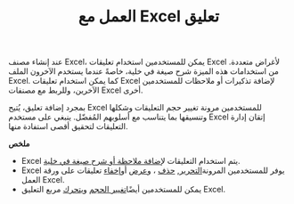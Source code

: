 ﻿---
title: العمل مع Excel تعليق
second_title: Aspose.Cells Cloud Documen
linktitle: تعليق
type: docs
url: /ar/comments/
aliases: [/working-with-comments/]
keywords: REST API, spreadsheets, excel, comment
description: "Cells.Cloud API لـ Excel تعمل: التعليقات تعمل"
weight: 100
kwords: Excel، Office السحابة، REST API، جدول بيانات، PDF، CSV، Json، Markdown، التعليقات
---
عند إنشاء مصنف Excel، يمكن للمستخدمين استخدام تعليقات Excel لأغراض متعددة. من استخدامات هذه الميزة شرح صيغة في خلية، خاصةً عندما يستخدم الآخرون الملف Excel. كما يمكن استخدام تعليقات Excel لإضافة تذكيرات أو ملاحظات للمستخدمين الآخرين، وللربط مع مصنفات Excel أخرى.

بمجرد إضافة تعليق، يُتيح Excel للمستخدمين مرونة تغيير حجم التعليقات وشكلها وتنسيقها بما يتناسب مع أسلوبهم المُفضّل. ينبغي على مستخدم Excel إتقان إدارة التعليقات لتحقيق أقصى استفادة منها.

**ملخص**

-  Excel يتم استخدام التعليقات ل[إضافة ملاحظة أو شرح صيغة في خلية](/cells/ar/comments/add/).
-  Excel يوفر للمستخدمين المرونة[التحرير](/cells/ar/comments/update/), [حذف](/cells/ar/comments/delete/) ، و[عرض](/cells/ar/comments/get/) أو[إخفاء](/cells/ar/comments/update/) تعليقات على ورقة العمل Excel.
-  يمكن للمستخدمين أيضًا[تغيير الحجم](/cells/ar/comments/update/) و[يتحرك](/cells/ar/comments/update/) مربع التعليق Excel.
